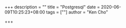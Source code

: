 +++
description = ""
title = "Postgresql"
date = 2020-06-09T10:25:23+08:00
tags = [""]
author = "Ken Cho"

+++

